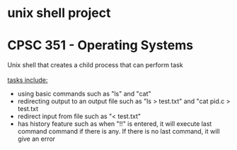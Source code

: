 # unix shell project
# CPSC 351 - Operating Systems

Unix shell that creates a child process that can perform task </br>
</br>
<u>tasks include:</u>
- using basic commands such as "ls" and "cat"
- redirecting output to an output file such as "ls > test.txt" and "cat pid.c > test.txt
- redirect input from file such as "< test.txt"
- has history feature such as when "!!" is entered, it will execute last command command if there is any. If there is no last command, it will give an error
